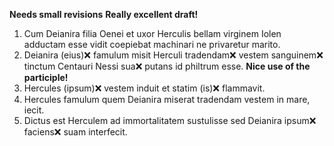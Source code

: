 **Needs small revisions**
**Really excellent draft!**

1. Cum Deianira filia Oenei et uxor Herculis bellam virginem Iolen adductam esse vidit coepiebat machinari ne privaretur marito. 
2. Deianira (eius)❌ famulum misit Herculi tradendam❌ vestem sanguinem❌ tinctum Centauri Nessi sua❌ putans id philtrum esse. **Nice use of the participle!**
3. Hercules (ipsum)❌ vestem induit et statim (is)❌ flammavit.
4. Hercules famulum quem Deianira miserat tradendam vestem in mare, iecit.
5. Dictus est Herculem ad immortalitatem sustulisse sed Deianira ipsum❌ faciens❌ suam interfecit. 
